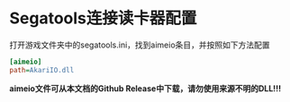 # Segatools连接读卡器配置
打开游戏文件夹中的segatools.ini，找到aimeio条目，并按照如下方法配置
```ini
[aimeio]
path=AkariIO.dll
```
**aimeio文件可从本文档的Github Release中下载，请勿使用来源不明的DLL!!!**
